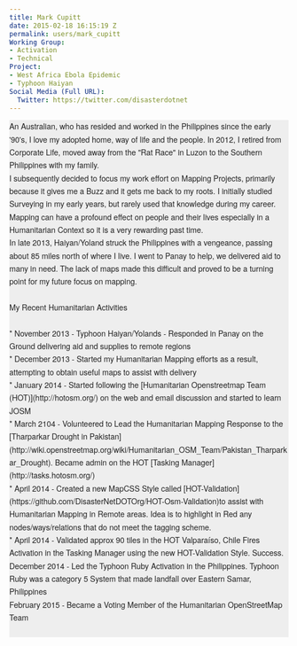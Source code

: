 ```yaml
---
title: Mark Cupitt
date: 2015-02-18 16:15:19 Z
permalink: users/mark_cupitt
Working Group:
- Activation
- Technical
Project:
- West Africa Ebola Epidemic
- Typhoon Haiyan
Social Media (Full URL):
  Twitter: https://twitter.com/disasterdotnet
---
```


<p style="box-sizing: border-box; margin: 0px; padding: 0px; border: 0px; font-size: 14px; color: #222222; font-family: 'Helvetica Neue', Arial, sans-serif; line-height: 23.3324012756348px; background-color: #eeeeee;">An Australian, who has resided and worked in the Philippines since the early '90's, I love my adopted home, way of life and the people. In 2012, I retired from Corporate Life, moved away from the "Rat Race" in Luzon to the Southern Philippines with my family.</p><p style="box-sizing: border-box; margin: 0px; padding: 0px; border: 0px; font-size: 14px; color: #222222; font-family: 'Helvetica Neue', Arial, sans-serif; line-height: 23.3324012756348px; background-color: #eeeeee;">I subsequently decided to focus my work effort on Mapping Projects, primarily because it gives me a Buzz and it gets me back to my roots. I initially studied Surveying in my early years, but rarely used that knowledge during my career.</p><p style="box-sizing: border-box; margin: 0px; padding: 0px; border: 0px; font-size: 14px; color: #222222; font-family: 'Helvetica Neue', Arial, sans-serif; line-height: 23.3324012756348px; background-color: #eeeeee;">Mapping can have a profound effect on people and their lives especially in a Humanitarian Context so it is a very rewarding past time.</p><p style="box-sizing: border-box; margin: 0px; padding: 0px; border: 0px; font-size: 14px; color: #222222; font-family: 'Helvetica Neue', Arial, sans-serif; line-height: 23.3324012756348px; background-color: #eeeeee;">In late 2013, Haiyan/Yoland struck the Philippines with a vengeance, passing about 85 miles north of where I live. I went to Panay to help, we delivered aid to many in need. The lack of maps made this difficult and proved to be a turning point for my future focus on mapping.</p><p style="box-sizing: border-box; margin: 0px; padding: 0px; border: 0px; font-size: 14px; color: #222222; font-family: 'Helvetica Neue', Arial, sans-serif; line-height: 23.3324012756348px; background-color: #eeeeee;">&nbsp;</p><p style="box-sizing: border-box; margin: 0px; padding: 0px; border: 0px; background-color: #eeeeee;"><font color="#222222" face="Helvetica Neue, Arial, sans-serif"><span style="font-size: 14px; line-height: 23.3324012756348px;">My Recent Humanitarian Activities</span></font></p><p style="box-sizing: border-box; margin: 0px; padding: 0px; border: 0px; background-color: #eeeeee;"><font color="#222222" face="Helvetica Neue, Arial, sans-serif"><span style="font-size: 14px; line-height: 23.3324012756348px;">&nbsp;</span></font></p><p style="box-sizing: border-box; margin: 0px; padding: 0px; border: 0px; background-color: #eeeeee;"><font color="#222222" face="Helvetica Neue, Arial, sans-serif"><span style="font-size: 14px; line-height: 23.3324012756348px;">* November 2013 - Typhoon Haiyan/Yolands - Responded in Panay on the Ground delivering aid and supplies to remote regions</span></font></p><p style="box-sizing: border-box; margin: 0px; padding: 0px; border: 0px; background-color: #eeeeee;"><font color="#222222" face="Helvetica Neue, Arial, sans-serif"><span style="font-size: 14px; line-height: 23.3324012756348px;">* December 2013 - Started my Humanitarian Mapping efforts as a result, attempting to obtain useful maps to assist with delivery</span></font></p><p style="box-sizing: border-box; margin: 0px; padding: 0px; border: 0px; background-color: #eeeeee;"><font color="#222222" face="Helvetica Neue, Arial, sans-serif"><span style="font-size: 14px; line-height: 23.3324012756348px;">* January 2014 - Started following the [Humanitarian Openstreetmap Team (HOT)](http://hotosm.org/) on the web and email discussion and started to learn JOSM</span></font></p><p style="box-sizing: border-box; margin: 0px; padding: 0px; border: 0px; background-color: #eeeeee;"><font color="#222222" face="Helvetica Neue, Arial, sans-serif"><span style="font-size: 14px; line-height: 23.3324012756348px;">* March 2104 - Volunteered to Lead the Humanitarian Mapping Response to the [Tharparkar Drought in Pakistan](http://wiki.openstreetmap.org/wiki/Humanitarian_OSM_Team/Pakistan_Tharparkar_Drought). Became admin on the HOT [Tasking Manager](http://tasks.hotosm.org/)</span></font></p><p style="box-sizing: border-box; margin: 0px; padding: 0px; border: 0px; background-color: #eeeeee;"><font color="#222222" face="Helvetica Neue, Arial, sans-serif"><span style="font-size: 14px; line-height: 23.3324012756348px;">* April 2014 - Created a new MapCSS Style called [HOT-Validation](https://github.com/DisasterNetDOTOrg/HOT-Osm-Validation)to assist with Humanitarian Mapping in Remote areas. Idea is to highlight in Red any nodes/ways/relations that do not meet the tagging scheme.</span></font></p><p style="box-sizing: border-box; margin: 0px; padding: 0px; border: 0px; background-color: #eeeeee;"><font color="#222222" face="Helvetica Neue, Arial, sans-serif"><span style="font-size: 14px; line-height: 23.3324012756348px;">* April 2014 - Validated approx 90 tiles in the HOT Valparaíso, Chile Fires Activation in the Tasking Manager using the new HOT-Validation Style. Success.</span></font></p><p style="box-sizing: border-box; margin: 0px; padding: 0px; border: 0px; background-color: #eeeeee;"><font color="#222222" face="Helvetica Neue, Arial, sans-serif"><span style="font-size: 14px; line-height: 23.3324012756348px;">December 2014 - Led the Typhoon Ruby Activation in the Philippines. Typhoon Ruby was a category 5 System that made landfall over Eastern Samar, Philippines</span></font></p><p style="box-sizing: border-box; margin: 0px; padding: 0px; border: 0px; background-color: #eeeeee;"><font color="#222222" face="Helvetica Neue, Arial, sans-serif"><span style="font-size: 14px; line-height: 23.3324012756348px;">February 2015 - Became a Voting Member of the Humanitarian OpenStreetMap Team</span></font></p><p style="box-sizing: border-box; margin: 0px; padding: 0px; border: 0px; font-size: 14px; color: #222222; font-family: 'Helvetica Neue', Arial, sans-serif; line-height: 23.3324012756348px; background-color: #eeeeee;">&nbsp;</p>
